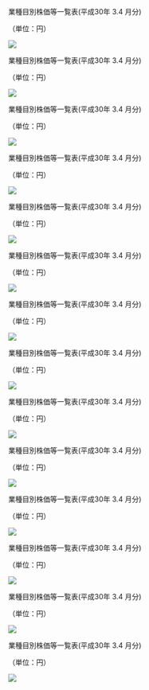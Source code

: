 業種目別株価等一覧表(平成30年 $3.4$ 月分)

（単位：円）

![](https://www.nta.go.jp/tmp/8c5ea578-a9a4-45dd-9846-2d1b2c32ad6b/images/0556ad9279f966c856babb0422cb89aa1dc94b376977a1b496e6a560bc64a056.jpg)

業種目別株価等一覧表(平成30年 $3.4$ 月分)

（単位：円）

![](https://www.nta.go.jp/tmp/8c5ea578-a9a4-45dd-9846-2d1b2c32ad6b/images/18619f60f36b1e2d224ca63334434d5d29313328b440808f1c174843a6476dbe.jpg)

業種目別株価等一覧表(平成30年 $3.4$ 月分)

（単位：円）

![](https://www.nta.go.jp/tmp/8c5ea578-a9a4-45dd-9846-2d1b2c32ad6b/images/f7c031b0f8128cacdf613cb88f714d8e49cf05c349632489338e177990d25aae.jpg)

業種目別株価等一覧表(平成30年 $3.4$ 月分)

（単位：円）

![](https://www.nta.go.jp/tmp/8c5ea578-a9a4-45dd-9846-2d1b2c32ad6b/images/16c90c7634a585e7f9a04df151d56d82df5919163ce7e46185eace259fc6a17a.jpg)

業種目別株価等一覧表(平成30年 $3.4$ 月分)

（単位：円）

![](https://www.nta.go.jp/tmp/8c5ea578-a9a4-45dd-9846-2d1b2c32ad6b/images/f1714871b41a96ac62888ae6c306cad7f9d7e80cd61aaa9b2f32053a1b4a4bf7.jpg)

業種目別株価等一覧表(平成30年 $3.4$ 月分)

（単位：円）

![](https://www.nta.go.jp/tmp/8c5ea578-a9a4-45dd-9846-2d1b2c32ad6b/images/cfa443b73dd1ab21cd5203a02a8fbb94bd2b7fd2b504e1244257260b4ddbb689.jpg)

業種目別株価等一覧表(平成30年 $3.4$ 月分)

（単位：円）

![](https://www.nta.go.jp/tmp/8c5ea578-a9a4-45dd-9846-2d1b2c32ad6b/images/9f7483bb4c42f23e1e670d0191c8ff020599c0d2895ae8f5fbef8bc80cef4c35.jpg)

業種目別株価等一覧表(平成30年 $3.4$ 月分)

（単位：円）

![](https://www.nta.go.jp/tmp/8c5ea578-a9a4-45dd-9846-2d1b2c32ad6b/images/4d8aa27a1659833bc49c758c0cabc0623311293f9c1207441d03dba00659bae8.jpg)

業種目別株価等一覧表(平成30年 $3.4$ 月分)

（単位：円）

![](https://www.nta.go.jp/tmp/8c5ea578-a9a4-45dd-9846-2d1b2c32ad6b/images/22e1d854c4f23353ff98cb7105013f0867a5ac28f3b23bd9d4d7680c576f5d65.jpg)

業種目別株価等一覧表(平成30年 $3.4$ 月分)

（単位：円）

![](https://www.nta.go.jp/tmp/8c5ea578-a9a4-45dd-9846-2d1b2c32ad6b/images/5e4096f63d1c02cca0daffc2e35f12136192ec0321df996080d3df00d2650780.jpg)

業種目別株価等一覧表(平成30年 $3.4$ 月分)

（単位：円）

![](https://www.nta.go.jp/tmp/8c5ea578-a9a4-45dd-9846-2d1b2c32ad6b/images/a58a833faae17c39fccf5a8d5d187d86d6fbce6c11e876c97bfa7a1d8ed2179f.jpg)

業種目別株価等一覧表(平成30年 $3.4$ 月分)

（単位：円）

![](https://www.nta.go.jp/tmp/8c5ea578-a9a4-45dd-9846-2d1b2c32ad6b/images/a0f755ba48a9163f8bb4040f82c392f5de24f1f75ff78413e2313d7f93110e51.jpg)

業種目別株価等一覧表(平成30年 $3.4$ 月分)

（単位：円）

![](https://www.nta.go.jp/tmp/8c5ea578-a9a4-45dd-9846-2d1b2c32ad6b/images/4ae338b19e2ed9eaae27ea1a5f49d9e7ab95bdd91653806486e618fb45275fe0.jpg)

業種目別株価等一覧表(平成30年 $3.4$ 月分)

（単位：円）

![](https://www.nta.go.jp/tmp/8c5ea578-a9a4-45dd-9846-2d1b2c32ad6b/images/31c9596d7a331ab1372dfa9a7621432570d62d55005bd94eafdd11676b7490e9.jpg)